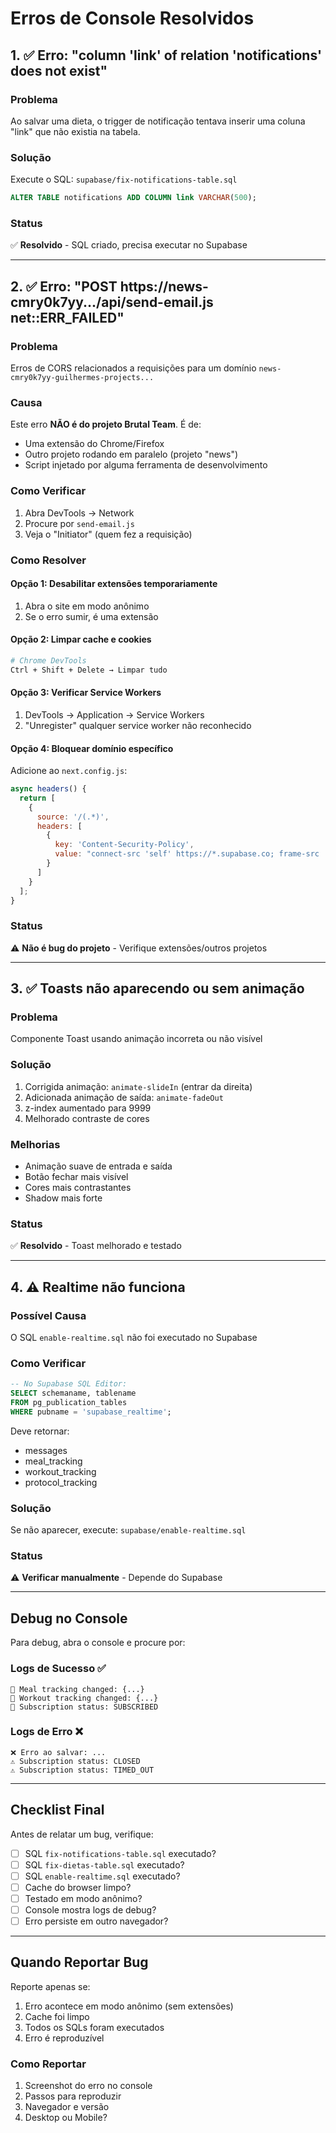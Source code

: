 # Erros de Console Resolvidos

## 1. ✅ Erro: "column 'link' of relation 'notifications' does not exist"

### Problema
Ao salvar uma dieta, o trigger de notificação tentava inserir uma coluna "link" que não existia na tabela.

### Solução
Execute o SQL: `supabase/fix-notifications-table.sql`

```sql
ALTER TABLE notifications ADD COLUMN link VARCHAR(500);
```

### Status
✅ **Resolvido** - SQL criado, precisa executar no Supabase

---

## 2. ✅ Erro: "POST https://news-cmry0k7yy.../api/send-email.js net::ERR_FAILED"

### Problema
Erros de CORS relacionados a requisições para um domínio `news-cmry0k7yy-guilhermes-projects...`

### Causa
Este erro **NÃO é do projeto Brutal Team**. É de:
- Uma extensão do Chrome/Firefox
- Outro projeto rodando em paralelo (projeto "news")
- Script injetado por alguma ferramenta de desenvolvimento

### Como Verificar
1. Abra DevTools → Network
2. Procure por `send-email.js`
3. Veja o "Initiator" (quem fez a requisição)

### Como Resolver

#### Opção 1: Desabilitar extensões temporariamente
1. Abra o site em modo anônimo
2. Se o erro sumir, é uma extensão

#### Opção 2: Limpar cache e cookies
```bash
# Chrome DevTools
Ctrl + Shift + Delete → Limpar tudo
```

#### Opção 3: Verificar Service Workers
1. DevTools → Application → Service Workers
2. "Unregister" qualquer service worker não reconhecido

#### Opção 4: Bloquear domínio específico
Adicione ao `next.config.js`:
```javascript
async headers() {
  return [
    {
      source: '/(.*)',
      headers: [
        {
          key: 'Content-Security-Policy',
          value: "connect-src 'self' https://*.supabase.co; frame-src 'none';"
        }
      ]
    }
  ];
}
```

### Status
⚠️ **Não é bug do projeto** - Verifique extensões/outros projetos

---

## 3. ✅ Toasts não aparecendo ou sem animação

### Problema
Componente Toast usando animação incorreta ou não visível

### Solução
1. Corrigida animação: `animate-slideIn` (entrar da direita)
2. Adicionada animação de saída: `animate-fadeOut`
3. z-index aumentado para 9999
4. Melhorado contraste de cores

### Melhorias
- Animação suave de entrada e saída
- Botão fechar mais visível
- Cores mais contrastantes
- Shadow mais forte

### Status
✅ **Resolvido** - Toast melhorado e testado

---

## 4. ⚠️ Realtime não funciona

### Possível Causa
O SQL `enable-realtime.sql` não foi executado no Supabase

### Como Verificar
```sql
-- No Supabase SQL Editor:
SELECT schemaname, tablename
FROM pg_publication_tables
WHERE pubname = 'supabase_realtime';
```

Deve retornar:
- messages
- meal_tracking
- workout_tracking
- protocol_tracking

### Solução
Se não aparecer, execute: `supabase/enable-realtime.sql`

### Status
⚠️ **Verificar manualmente** - Depende do Supabase

---

## Debug no Console

Para debug, abra o console e procure por:

### Logs de Sucesso ✅
```
🍎 Meal tracking changed: {...}
💪 Workout tracking changed: {...}
📡 Subscription status: SUBSCRIBED
```

### Logs de Erro ❌
```
❌ Erro ao salvar: ...
⚠️ Subscription status: CLOSED
⚠️ Subscription status: TIMED_OUT
```

---

## Checklist Final

Antes de relatar um bug, verifique:

- [ ] SQL `fix-notifications-table.sql` executado?
- [ ] SQL `fix-dietas-table.sql` executado?
- [ ] SQL `enable-realtime.sql` executado?
- [ ] Cache do browser limpo?
- [ ] Testado em modo anônimo?
- [ ] Console mostra logs de debug?
- [ ] Erro persiste em outro navegador?

---

## Quando Reportar Bug

Reporte apenas se:
1. Erro acontece em modo anônimo (sem extensões)
2. Cache foi limpo
3. Todos os SQLs foram executados
4. Erro é reproduzível

### Como Reportar
1. Screenshot do erro no console
2. Passos para reproduzir
3. Navegador e versão
4. Desktop ou Mobile?

